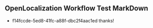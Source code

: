 ## OpenLocalization Workflow Test MarkDown

* f14fccde-5ed8-41fc-a88f-dbc2f4aac1ed 
thanks!



<!--HONumber=Jan16_HO2-->
